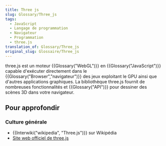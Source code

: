 ```yaml
---
title: Three js
slug: Glossary/Three_js
tags:
  - JavaScript
  - Langage de programmation
  - Navigateur
  - Programmation
  - three.js
translation_of: Glossary/Three_js
original_slug: Glossaire/Three_js
---
```

three.js est un moteur {{Glossary("WebGL")}} en {{Glossary("JavaScript")}} capable d'exécuter directement dans le {{Glossary("Browser","navigateur")}} des jeux exploitant le GPU ainsi que d'autres applications graphiques. La bibliothèque three.js fournit de nombreuses fonctionnalités et {{Glossary("API")}} pour dessiner des scènes 3D dans votre navigateur.

## Pour approfondir

### Culture générale

- {{Interwiki("wikipedia", "Three.js")}} sur Wikipédia
- [Site web officiel de three.js](http://threejs.org/)
